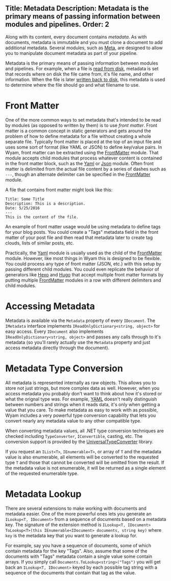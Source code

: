 Title: Metadata
Description: Metadata is the primary means of passing information between modules and pipelines.
Order: 2
---
Along with its content, every document contains *metadata*. As with documents, metadata is immutable and you must clone a document to add additional metadata. Several modules, such as [Meta](/modules/meta), are designed to allow you to manipulate document metadata as part of your pipeline.

Metadata is the primary means of passing information between modules and pipelines. For example, when a file is [read from disk](/modules/readfiles), metadata is set that records where on disk the file came from, it's file name, and other information. When the file is later [written back to disk](/modules/writefiles), this metadata is used to determine where the file should go and what filename to use.

# Front Matter

One of the more common ways to set metadata that's intended to be read by modules (as opposed to written by them) is to use *front matter*. Front matter is a common concept in static generators and gets around the problem of how to define metadata for a file without creating a whole separate file. Typically front matter is placed at the top of an input file and uses some sort of format (like YAML or JSON) to define key/value pairs. In Wyam, front matter can be extracted using the [FrontMatter](/modules/frontmatter) module. That module accepts child modules that process whatever content is contained in the front matter block, such as the [Yaml](/modules/yaml) or [Json](/modules/json) module. Often front matter is delimited from the actual file content by a series of dashes such as `---`, though an alternate delimiter can be specified in the [FrontMatter](/modules/frontmatter) module.

A file that contains front matter might look like this:

```
Title: Some Title
Description: This is a description.
Date: 5/25/2016
---
This is the content of the file.
```

An example of front matter usage would be using metadata to define tags for your blog posts. You could create a "Tags" metadata field in the front matter of your post file and then read that metadata later to create tag clouds, lists of similar posts, etc.

Practically, the [Yaml](/modules/yaml) module is usually used as the child of the [FrontMatter](/modules/frontmatter) module. However, like most things in Wyam this is designed to be flexible. You could process any type of front matter (JSON, etc.) with this setup by passing different child modules. You could even replicate the behavior of generators like [Hexo](https://hexo.io/docs/front-matter.html) and [Hugo](https://gohugo.io/content/front-matter/) that accept multiple front matter formats by putting multiple [FrontMatter](/modules/frontmatter) modules in a row with different delimiters and child modules.

# Accessing Metadata

Metadata is available via the `Metadata` property of every `IDocument`. The `IMetadata` interface implements `IReadOnlyDictionary<string, object>` for easy access. Every `IDocument` also implements `IReadOnlyDictionary<string, object>` and passes any calls through to it's metadata (so you'll rarely actually use the `Metadata` property and just access metadata directly through the document).

# Metadata Type Conversion 

All metadata is represented internally as raw objects. This allows you to store not just strings, but more complex data as well. However, when you access metadata you probably don't want to think about how it's stored or what the orignal type was. For example, [YAML](/modules/yaml) doesn't really distinguish between numbers and strings when it reads data, it's only when getting a value that you care. To make metadata as easy to work with as possible, Wyam includes a very powerful type conversion capability that lets you convert nearly any metadata value to any other compatible type.
    
When converting metadata values, all .NET type conversion techniques are checked including `TypeConverter`, `IConvertible`, casting, etc. The conversion support is provided by the [UniversalTypeConverter](http://www.codeproject.com/Articles/248440/Universal-Type-Converter) library.

If you request an `IList<T>`, `IEnumerable<T>`, or array of `T` and the metadata value is also enumerable, all elements will be converted to the requested type `T` and those that cannot be converted will be omitted from the result. If the metadata value is not enumerable, it will be returned as a single element of the requested enumerable type. 
    
# Metadata Lookup

There are several extensions to make working with documents and metadata easier. One of the more powerful ones lets you generate an `ILookup<T, IDocument>` from a sequence of documents based on a metadata key. The signature of the extension method is `ILookup<T, IDocument> ToLookup<T>(this IEnumerable<IDocument> documents, string key)` where `key` is the metadata key that you want to generate a lookup for.

For example, say you have a sequence of documents, some of which contain metadata for the key "Tags". Also, assume that some of the documents with "Tags" metadata contain a single value some contain arrays. If you simply call `Documents.ToLookup<string>("Tags")` you will get back an `ILookup<T, IDocument>` keyed by each possible tag string with a sequence of the documents that contain that tag as the value.
